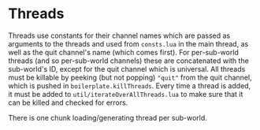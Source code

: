 # Threads

Threads use constants for their channel names which are passed as arguments to the threads and used from `consts.lua` in the main thread, as well as the quit channel's name (which comes first).
For per-sub-world threads (and so per-sub-world channels) these are concatenated with the sub-world's ID, except for the quit channel which is universal.
All threads must be killable by peeking (but not popping) `"quit"` from the quit channel, which is pushed in `boilerplate.killThreads`.
Every time a thread is added, it must be added to `util/iterateOverAllThreads.lua` to make sure that it can be killed and checked for errors.

There is one chunk loading/generating thread per sub-world.
